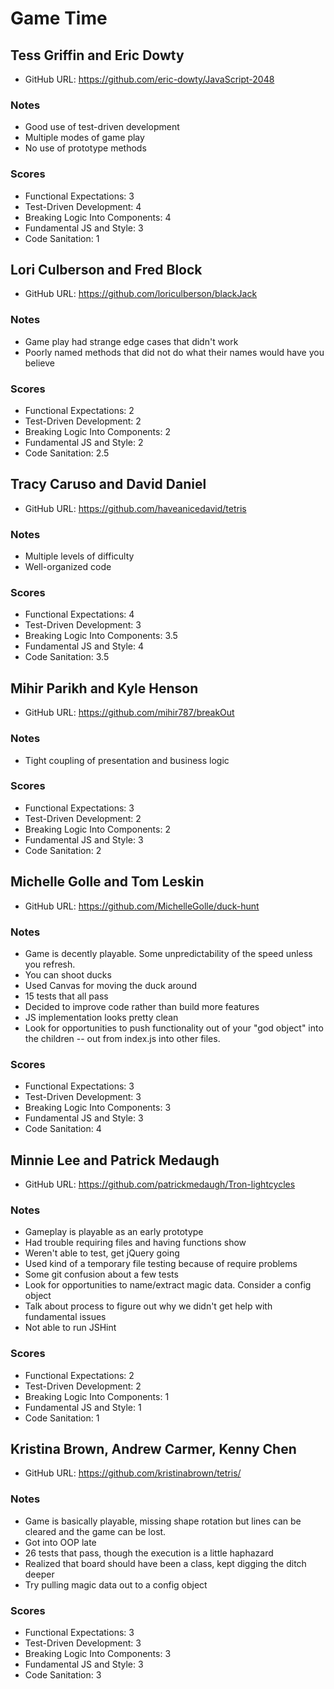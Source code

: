 # Game Time

## Tess Griffin and Eric Dowty

* GitHub URL: https://github.com/eric-dowty/JavaScript-2048

### Notes

* Good use of test-driven development
* Multiple modes of game play
* No use of prototype methods

### Scores

* Functional Expectations: 3
* Test-Driven Development: 4
* Breaking Logic Into Components: 4
* Fundamental JS and Style: 3
* Code Sanitation: 1

## Lori Culberson and Fred Block

* GitHub URL: https://github.com/loriculberson/blackJack

### Notes

* Game play had strange edge cases that didn't work
* Poorly named methods that did not do what their names would have you believe

### Scores

* Functional Expectations: 2
* Test-Driven Development: 2
* Breaking Logic Into Components: 2
* Fundamental JS and Style: 2
* Code Sanitation: 2.5

## Tracy Caruso and David Daniel

* GitHub URL: https://github.com/haveanicedavid/tetris

### Notes

* Multiple levels of difficulty
* Well-organized code

### Scores

* Functional Expectations: 4
* Test-Driven Development: 3
* Breaking Logic Into Components: 3.5
* Fundamental JS and Style: 4
* Code Sanitation: 3.5

## Mihir Parikh and Kyle Henson

* GitHub URL: https://github.com/mihir787/breakOut

### Notes

* Tight coupling of presentation and business logic

### Scores

* Functional Expectations: 3
* Test-Driven Development: 2
* Breaking Logic Into Components: 2
* Fundamental JS and Style: 3
* Code Sanitation: 2

## Michelle Golle and Tom Leskin

* GitHub URL: https://github.com/MichelleGolle/duck-hunt

### Notes

* Game is decently playable. Some unpredictability of the speed unless you refresh.
* You can shoot ducks
* Used Canvas for moving the duck around
* 15 tests that all pass
* Decided to improve code rather than build more features
* JS implementation looks pretty clean
* Look for opportunities to push functionality out of your "god object" into the children -- out from index.js into other files.

### Scores

* Functional Expectations: 3
* Test-Driven Development: 3
* Breaking Logic Into Components: 3
* Fundamental JS and Style: 3
* Code Sanitation: 4

## Minnie Lee and Patrick Medaugh

* GitHub URL: https://github.com/patrickmedaugh/Tron-lightcycles

### Notes

* Gameplay is playable as an early prototype
* Had trouble requiring files and having functions show
* Weren't able to test, get jQuery going
* Used kind of a temporary file testing because of require problems
* Some git confusion about a few tests
* Look for opportunities to name/extract magic data. Consider a config object
* Talk about process to figure out why we didn't get help with fundamental issues
* Not able to run JSHint

### Scores

* Functional Expectations: 2
* Test-Driven Development: 2
* Breaking Logic Into Components: 1
* Fundamental JS and Style: 1
* Code Sanitation: 1

## Kristina Brown, Andrew Carmer, Kenny Chen

* GitHub URL: https://github.com/kristinabrown/tetris/

### Notes

* Game is basically playable, missing shape rotation but lines can be cleared
and the game can be lost.
* Got into OOP late
* 26 tests that pass, though the execution is a little haphazard
* Realized that board should have been a class, kept digging the ditch deeper
* Try pulling magic data out to a config object

### Scores

* Functional Expectations: 3
* Test-Driven Development: 3
* Breaking Logic Into Components: 3
* Fundamental JS and Style: 3
* Code Sanitation: 3
